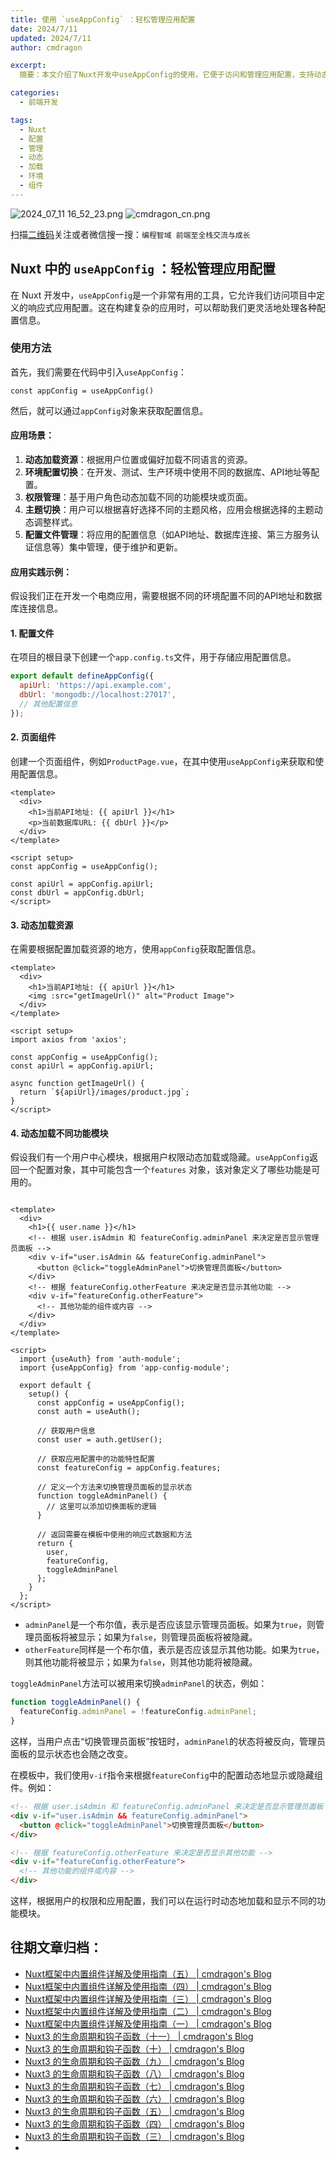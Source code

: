 ```yaml
---
title: 使用 `useAppConfig` ：轻松管理应用配置
date: 2024/7/11
updated: 2024/7/11
author: cmdragon

excerpt:
  摘要：本文介绍了Nuxt开发中useAppConfig的使用，它便于访问和管理应用配置，支持动态加载资源、环境配置切换、权限管理、主题切换和配置文件集中管理等功能，通过实例展示了如何在Nuxt项目中应用此工具以实现配置灵活性和应用维护性。

categories:
  - 前端开发

tags:
  - Nuxt
  - 配置
  - 管理
  - 动态
  - 加载
  - 环境
  - 组件
---
```


<img src="https://static.amd794.com/blog/images/2024_07_11 16_52_23.png@blog" title="2024_07_11 16_52_23.png" alt="2024_07_11 16_52_23.png"/>

<img src="https://api2.cmdragon.cn/upload/cmder/20250304_012821924.jpg" title="cmdragon_cn.png" alt="cmdragon_cn.png"/>


扫描[二维码](https://api2.cmdragon.cn/upload/cmder/20250304_012821924.jpg)关注或者微信搜一搜：`编程智域 前端至全栈交流与成长`

## Nuxt 中的 `useAppConfig` ：轻松管理应用配置

在 Nuxt 开发中，`useAppConfig`是一个非常有用的工具，它允许我们访问项目中定义的响应式应用配置。这在构建复杂的应用时，可以帮助我们更灵活地处理各种配置信息。

### 使用方法

首先，我们需要在代码中引入`useAppConfig`：

```
const appConfig = useAppConfig()

```

然后，就可以通过`appConfig`对象来获取配置信息。

#### 应用场景：

1. **动态加载资源**：根据用户位置或偏好加载不同语言的资源。
2. **环境配置切换**：在开发、测试、生产环境中使用不同的数据库、API地址等配置。
3. **权限管理**：基于用户角色动态加载不同的功能模块或页面。
4. **主题切换**：用户可以根据喜好选择不同的主题风格，应用会根据选择的主题动态调整样式。
5. **配置文件管理**：将应用的配置信息（如API地址、数据库连接、第三方服务认证信息等）集中管理，便于维护和更新。

#### 应用实践示例：

假设我们正在开发一个电商应用，需要根据不同的环境配置不同的API地址和数据库连接信息。

#### 1. 配置文件

在项目的根目录下创建一个`app.config.ts`文件，用于存储应用配置信息。

```javascript
export default defineAppConfig({
  apiUrl: 'https://api.example.com',
  dbUrl: 'mongodb://localhost:27017',
  // 其他配置信息
});

```

#### 2. 页面组件

创建一个页面组件，例如`ProductPage.vue`，在其中使用`useAppConfig`来获取和使用配置信息。

```vue
<template>
  <div>
    <h1>当前API地址: {{ apiUrl }}</h1>
    <p>当前数据库URL: {{ dbUrl }}</p>
  </div>
</template>

<script setup>
const appConfig = useAppConfig();

const apiUrl = appConfig.apiUrl;
const dbUrl = appConfig.dbUrl;
</script>
```

#### 3. 动态加载资源

在需要根据配置加载资源的地方，使用`appConfig`获取配置信息。

```vue
<template>
  <div>
    <h1>当前API地址: {{ apiUrl }}</h1>
    <img :src="getImageUrl()" alt="Product Image">
  </div>
</template>

<script setup>
import axios from 'axios';

const appConfig = useAppConfig();
const apiUrl = appConfig.apiUrl;

async function getImageUrl() {
  return `${apiUrl}/images/product.jpg`;
}
</script>
```

#### 4. 动态加载不同功能模块

假设我们有一个用户中心模块，根据用户权限动态加载或隐藏。`useAppConfig`返回一个配置对象，其中可能包含一个`features`
对象，该对象定义了哪些功能是可用的。

```vue

<template>
  <div>
    <h1>{{ user.name }}</h1>
    <!-- 根据 user.isAdmin 和 featureConfig.adminPanel 来决定是否显示管理员面板 -->
    <div v-if="user.isAdmin && featureConfig.adminPanel">
      <button @click="toggleAdminPanel">切换管理员面板</button>
    </div>
    <!-- 根据 featureConfig.otherFeature 来决定是否显示其他功能 -->
    <div v-if="featureConfig.otherFeature">
      <!-- 其他功能的组件或内容 -->
    </div>
  </div>
</template>

<script>
  import {useAuth} from 'auth-module';
  import {useAppConfig} from 'app-config-module';

  export default {
    setup() {
      const appConfig = useAppConfig();
      const auth = useAuth();

      // 获取用户信息
      const user = auth.getUser();

      // 获取应用配置中的功能特性配置
      const featureConfig = appConfig.features;

      // 定义一个方法来切换管理员面板的显示状态
      function toggleAdminPanel() {
        // 这里可以添加切换面板的逻辑
      }

      // 返回需要在模板中使用的响应式数据和方法
      return {
        user,
        featureConfig,
        toggleAdminPanel
      };
    }
  };
</script>
```

- `adminPanel`是一个布尔值，表示是否应该显示管理员面板。如果为`true`，则管理员面板将被显示；如果为`false`，则管理员面板将被隐藏。
- `otherFeature`同样是一个布尔值，表示是否应该显示其他功能。如果为`true`，则其他功能将被显示；如果为`false`，则其他功能将被隐藏。

`toggleAdminPanel`方法可以被用来切换`adminPanel`的状态，例如：

```javascript
function toggleAdminPanel() {
  featureConfig.adminPanel = !featureConfig.adminPanel;
}

```

这样，当用户点击“切换管理员面板”按钮时，`adminPanel`的状态将被反向，管理员面板的显示状态也会随之改变。

在模板中，我们使用`v-if`指令来根据`featureConfig`中的配置动态地显示或隐藏组件。例如：

```html
<!-- 根据 user.isAdmin 和 featureConfig.adminPanel 来决定是否显示管理员面板 -->
<div v-if="user.isAdmin && featureConfig.adminPanel">
  <button @click="toggleAdminPanel">切换管理员面板</button>
</div>

<!-- 根据 featureConfig.otherFeature 来决定是否显示其他功能 -->
<div v-if="featureConfig.otherFeature">
  <!-- 其他功能的组件或内容 -->
</div>

```

这样，根据用户的权限和应用配置，我们可以在运行时动态地加载和显示不同的功能模块。


## 往期文章归档：

- [Nuxt框架中内置组件详解及使用指南（五） | cmdragon's Blog](https://blog.cmdragon.cn/posts/707e1176ace8/)
- [Nuxt框架中内置组件详解及使用指南（四） | cmdragon's Blog](https://blog.cmdragon.cn/posts/64c74472d95e/)
- [Nuxt框架中内置组件详解及使用指南（三） | cmdragon's Blog](https://blog.cmdragon.cn/posts/0524f12c820c/)
- [Nuxt框架中内置组件详解及使用指南（二） | cmdragon's Blog](https://blog.cmdragon.cn/posts/5c234037b6fe/)
- [Nuxt框架中内置组件详解及使用指南（一） | cmdragon's Blog](https://blog.cmdragon.cn/posts/22a2f8cb2cf0/)
- [Nuxt3 的生命周期和钩子函数（十一） | cmdragon's Blog](https://blog.cmdragon.cn/posts/693a389ead2d/)
- [Nuxt3 的生命周期和钩子函数（十） | cmdragon's Blog](https://blog.cmdragon.cn/posts/2277c22fe47d/)
- [Nuxt3 的生命周期和钩子函数（九） | cmdragon's Blog](https://blog.cmdragon.cn/2024/07/02/front_end/nuxt3%20%E7%9A%84%E7%94%9F%E5%91%BD%E5%91%A8%E6%9C%9F%E5%92%8C%E9%92%A9%E5%AD%90%E5%87%BD%E6%95%B0%EF%BC%88%E4%B9%9D%EF%BC%89%20/)
- [Nuxt3 的生命周期和钩子函数（八） | cmdragon's Blog](https://blog.cmdragon.cn/2024/06/29/front_end/nuxt3%20%E7%9A%84%E7%94%9F%E5%91%BD%E5%91%A8%E6%9C%9F%E5%92%8C%E9%92%A9%E5%AD%90%E5%87%BD%E6%95%B0%EF%BC%88%E5%85%AB%EF%BC%89%20/)
- [Nuxt3 的生命周期和钩子函数（七） | cmdragon's Blog](https://blog.cmdragon.cn/2024/06/29/front_end/nuxt3%20%E7%9A%84%E7%94%9F%E5%91%BD%E5%91%A8%E6%9C%9F%E5%92%8C%E9%92%A9%E5%AD%90%E5%87%BD%E6%95%B0%EF%BC%88%E4%B8%83%EF%BC%89/)
- [Nuxt3 的生命周期和钩子函数（六） | cmdragon's Blog](https://blog.cmdragon.cn/2024/06/29/front_end/nuxt3%20%E7%9A%84%E7%94%9F%E5%91%BD%E5%91%A8%E6%9C%9F%E5%92%8C%E9%92%A9%E5%AD%90%E5%87%BD%E6%95%B0%EF%BC%88%E5%85%AD%EF%BC%89/)
- [Nuxt3 的生命周期和钩子函数（五） | cmdragon's Blog](https://blog.cmdragon.cn/2024/06/28/front_end/nuxt3%20%E7%9A%84%E7%94%9F%E5%91%BD%E5%91%A8%E6%9C%9F%E5%92%8C%E9%92%A9%E5%AD%90%E5%87%BD%E6%95%B0%EF%BC%88%E4%BA%94%EF%BC%89/)
- [Nuxt3 的生命周期和钩子函数（四） | cmdragon's Blog](https://blog.cmdragon.cn/2024/06/27/front_end/nuxt3%20%E7%9A%84%E7%94%9F%E5%91%BD%E5%91%A8%E6%9C%9F%E5%92%8C%E9%92%A9%E5%AD%90%E5%87%BD%E6%95%B0%EF%BC%88%E5%9B%9B%EF%BC%89/)
- [Nuxt3 的生命周期和钩子函数（三） | cmdragon's Blog](https://blog.cmdragon.cn/2024/06/26/front_end/%20nuxt3%20%E7%9A%84%E7%94%9F%E5%91%BD%E5%91%A8%E6%9C%9F%E5%92%8C%E9%92%A9%E5%AD%90%E5%87%BD%E6%95%B0%EF%BC%88%E4%B8%89%EF%BC%89/#%E5%BE%80%E6%9C%9F%E6%96%87%E7%AB%A0%E5%BD%92%E6%A1%A3%EF%BC%9A)
- 

